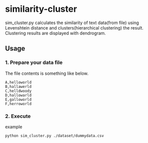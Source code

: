 # similarity-cluster
sim_cluster.py calculates the similarity of text data(from file) using Levenshtein distance and clusters(hierarchical clustering) the result. Clustering results are displayed with dendrogram.  
## Usage
### 1. Prepare your data file 
The file contents is something like below. 
```
A,helloworld
B,hallawerld
C,helldwoody
D,hallowarld
E,galloworld
F,herroworld
```
### 2. Execute  
example
```
python sim_cluster.py ./dataset/dummydata.csv
```